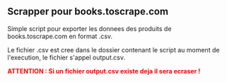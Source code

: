 ## **Scrapper pour books.toscrape.com**

Simple script pour exporter les donnees des produits de books.toscrape.com en format .csv.

Le fichier .csv est cree dans le dossier contenant le script au moment de l'execution, le fichier s'appel output.csv.

<font color="red">**ATTENTION : Si un fichier output.csv existe deja il sera ecraser !**</font>